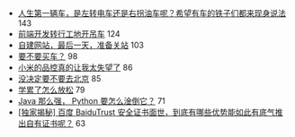 - [人生第一辆车，是左转电车还是右拐油车呢？希望有车的铁子们都来现身说法](https://www.v2ex.com/t/705094) 143
- [前端开发转行工地开吊车](https://www.v2ex.com/t/705229) 124
- [自建网站，最后一天，准备关站](https://www.v2ex.com/t/705100) 103
- [要不要买车？](https://www.v2ex.com/t/705068) 98
- [小米的品控真的让我太失望了](https://www.v2ex.com/t/705098) 86
- [没决定要不要去北京](https://www.v2ex.com/t/705046) 85
- [学累了怎么放松](https://www.v2ex.com/t/705048) 79
- [Java 那么强， Python 要怎么淦倒它？](https://www.v2ex.com/t/705133) 71
- [[独家揭秘] 百度 BaiduTrust 安全证书面世，到底有哪些优势能如此有底气推出自有证书呢？](https://www.v2ex.com/t/705138) 63